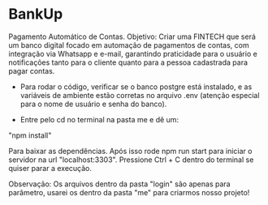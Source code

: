 # BankUp
Pagamento Automático de Contas.
Objetivo: Criar uma FINTECH que será um banco digital focado em automação de pagamentos de contas, com integração via Whatsapp e e-mail, garantindo praticidade para o usuário e notificações tanto para o cliente quanto para a pessoa cadastrada para pagar contas.



- Para rodar o código, verificar se o banco postgre está instalado, e as variáveis de ambiente estão corretas no arquivo .env (atenção especial para o nome de usuário e senha do banco).

- Entre pelo cd no terminal na pasta me e dê um:

"npm install"

Para baixar as dependências.
Após isso rode npm run start para iniciar o servidor na url "localhost:3303". Pressione Ctrl + C dentro do terminal se quiser parar a execução.

Observação: Os arquivos dentro da pasta "login" são apenas para parâmetro, usarei os dentro da pasta "me" para criarmos nosso projeto!